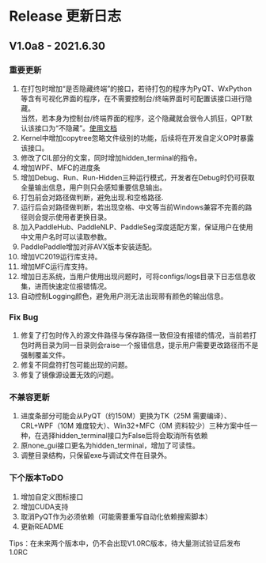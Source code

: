 # Release 更新日志

## V1.0a8 - 2021.6.30
### 重要更新
1. 在打包时增加“是否隐藏终端”的接口，若待打包的程序为PyQT、WxPython等含有可视化界面的程序，在不需要控制台/终端界面时可配置该接口进行隐藏。  
   当然，若本身为控制台/终端界面的程序，这个隐藏就会很令人抓狂，QPT默认该接口为“不隐藏”。[使用文档](https://github.com/GT-ZhangAcer/QPT/blob/main/examples/advanced/%E9%9A%90%E8%97%8F%E6%8E%A7%E5%88%B6%E5%8F%B0%E7%AA%97%E5%8F%A3.md)
2. Kernel中增加copytree忽略文件级别的功能，后续将在开发自定义OP时暴露该接口。
3. 修改了CIL部分的文案，同时增加hidden_terminal的指令。
4. 增加WPF、MFC的进度条
5. 增加Debug、Run、Run-Hidden三种运行模式，开发者在Debug时仍可获取全量输出信息，用户则只会感知重要信息输出。
6. 打包前会对路径做判断，避免出现.和空格路径.
7. 运行后会对路径做判断，若出现空格、中文等当前Windows兼容不完善的路径则会提示使用者更换目录。
8. 加入PaddleHub、PaddleNLP、PaddleSeg深度适配方案，保证用户在使用中文用户名时可以读取参数。
9. PaddlePaddle增加对非AVX版本安装适配。
10. 增加VC2019运行库支持。 
11. 增加MFC运行库支持。
12. 增加日志系统，当用户使用出现问题时，可将configs/logs目录下日志信息收集，进而快速定位报错情况。
13. 自动控制Logging颜色，避免用户测无法出现带有颜色的输出信息。

### Fix Bug
1. 修复了打包时传入的源文件路径与保存路径一致但没有报错的情况，当前若打包时两目录为同一目录则会raise一个报错信息，提示用户需要更改路径而不是强制覆盖文件。
2. 修复不同盘符打包可能出现的问题。
3. 修复了镜像源设置无效的问题。

### 不兼容更新
1. 进度条部分可能会从PyQT（约150M）更换为TK（25M 需要编译）、CRL+WPF（10M 难度较大）、Win32+MFC（0M 资料较少）三种方案中任一种，在选择hidden_terminal接口为False后将会取消所有依赖
2. 原none_gui接口更名为hidden_terminal，增加了可读性。
3. 调整目录结构，只保留exe与调试文件在目录外。

### 下个版本ToDO
1. 增加自定义图标接口
2. 增加CUDA支持
4. 取消PyQT作为必须依赖（可能需要重写自动化依赖搜索脚本）
5. 更新README

Tips：在未来两个版本中，仍不会出现V1.0RC版本，待大量测试验证后发布1.0RC
